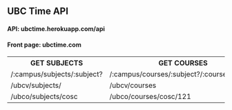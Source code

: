 
<h2>UBC Time API</h2>
<h4>API: ubctime.herokuapp.com/api <h4>
<h4>Front page: ubctime.com <h4>

<table>
    <tr>
        <th>GET SUBJECTS</th>
        <th>GET COURSES</th>
        <th>GET SECTIONS INFO</th>
        <th>GET HISTORIC GRADES (thanks to UBCGrades.com)</th>
    </tr>
    <tr>
        <td>/:campus/subjects/:subject?</td>
        <td>/:campus/courses/:subject?/:courseNumber?</td>
        <td>/:campus/courses/:subject?/:courseNumber?/:section?</td>
        <td>/:campus/grades/:session/:subject/:courseNumber?/:section?</td>
    </tr>
    <tr>
        <td>/ubcv/subjects/</td>
        <td>/ubcv/courses</td>
        <td>/ubcv/sections-info/</td>
        <td>/ubcv/grades/2020W/cpsc/</td>
    </tr>
    <tr>
        <td>/ubco/subjects/cosc</td>
        <td>/ubco/courses/cosc/121</td>
        <td>/ubco/sections-info/cosc/121/101</td>
        <td>/ubco/grades/2019S/cosc/121/101</td>
    </tr>
  </table>

